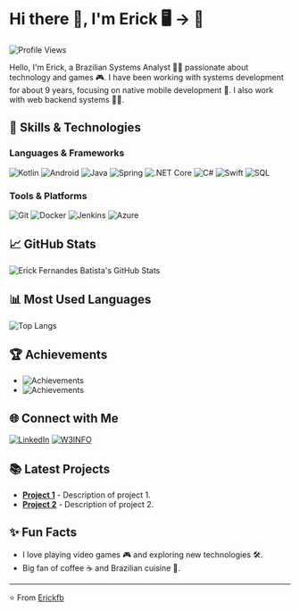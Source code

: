 # Hi there 👋, I'm Erick 🖥️ -> 📱

![Profile Views](https://komarev.com/ghpvc/?username=Erickfb&color=blueviolet)

Hello, I'm Erick, a Brazilian Systems Analyst 🧑‍💻 passionate about technology and games 🎮. I have been working with systems development for about 9 years, focusing on native mobile development 📱. I also work with web backend systems 👨‍💻.

## 🚀 Skills & Technologies

### Languages & Frameworks
![Kotlin](https://img.shields.io/badge/Kotlin-0095D5?style=for-the-badge&logo=kotlin&logoColor=white) 
![Android](https://img.shields.io/badge/Android-3DDC84?style=for-the-badge&logo=android&logoColor=white)
![Java](https://img.shields.io/badge/Java-ED8B00?style=for-the-badge&logo=java&logoColor=white)
![Spring](https://img.shields.io/badge/Spring-6DB33F?style=for-the-badge&logo=spring&logoColor=white)
![.NET Core](https://img.shields.io/badge/.NET_Core-5C2D91?style=for-the-badge&logo=dot-net&logoColor=white)
![C#](https://img.shields.io/badge/C%23-239120?style=for-the-badge&logo=c-sharp&logoColor=white)
![Swift](https://img.shields.io/badge/Swift-FA7343?style=for-the-badge&logo=swift&logoColor=white)
![SQL](https://img.shields.io/badge/SQL-4479A1?style=for-the-badge&logo=postgresql&logoColor=white)

### Tools & Platforms
![Git](https://img.shields.io/badge/Git-F05032?style=for-the-badge&logo=git&logoColor=white)
![Docker](https://img.shields.io/badge/Docker-2496ED?style=for-the-badge&logo=docker&logoColor=white)
![Jenkins](https://img.shields.io/badge/Jenkins-D24939?style=for-the-badge&logo=jenkins&logoColor=white)
![Azure](https://img.shields.io/badge/Azure-0078D4?style=for-the-badge&logo=microsoft-azure&logoColor=white)

## 📈 GitHub Stats

![Erick Fernandes Batista's GitHub Stats](https://github-readme-stats.vercel.app/api?username=Erickfb&show_icons=true&theme=radical)

## 📊 Most Used Languages

![Top Langs](https://github-readme-stats.vercel.app/api/top-langs/?username=Erickfb&layout=compact&theme=radical)

## 🏆 Achievements

- ![Achievements](https://img.shields.io/badge/Achievement-3-blue)
- ![Achievements](https://img.shields.io/badge/Achievement-1-yellow)

## 🌐 Connect with Me

[![LinkedIn](https://img.shields.io/badge/LinkedIn-Erick%20Fernandes%20Batista-blue?style=for-the-badge&logo=linkedin)](https://www.linkedin.com/in/erickfb/)
[![W3INFO](https://img.shields.io/badge/W3INFO-Website-blue?style=for-the-badge&logo=google-chrome)](http://w3info.com)

## 📚 Latest Projects

- [**Project 1**](https://github.com/Erickfb/project1) - Description of project 1.
- [**Project 2**](https://github.com/Erickfb/project2) - Description of project 2.

## ✨ Fun Facts

- I love playing video games 🎮 and exploring new technologies 🛠️.
- Big fan of coffee ☕ and Brazilian cuisine 🍲.

---

⭐️ From [Erickfb](https://github.com/Erickfb)
